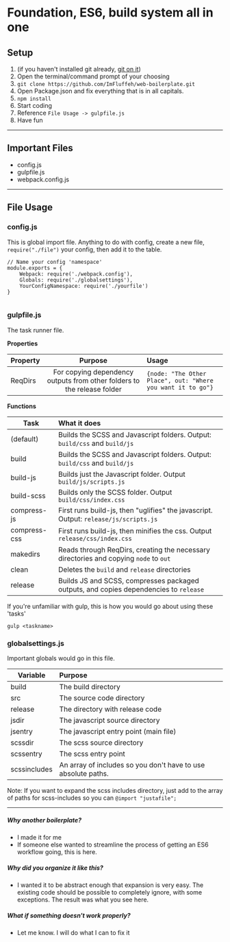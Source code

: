 # Foundation, ES6, build system all in one

## Setup
1. (if you haven't installed git already, <a href="https://www.atlassian.com/git/tutorials/install-git"> git on it</a>)
2. Open the terminal/command prompt of your choosing
3. `git clone https://github.com/ImFluffeh/web-boilerplate.git`
4. Open Package.json and fix everything that is in all capitals.
5. `npm install`
6. Start coding
7. Reference `File Usage -> gulpfile.js`
8. Have fun

***

## Important Files

- config.js
- gulpfile.js
- webpack.config.js
___

## File Usage
### config.js
This is global import file. Anything to do with config, create a new file, `require("./file")` your config, then add it to the table. 


```
// Name your config 'namespace' 
module.exports = {
    Webpack: require('./webpack.config'),
    Globals: require('./globalsettings'),
    YourConfigNamespace: require('./yourfile')
}
	
```

### gulpfile.js
The task runner file.

**Properties**

| Property | Purpose | Usage |
| --- | :---: | :--- |
| ReqDirs | For copying dependency outputs from other folders to the release folder | `{node: "The Other Place", out: "Where you want it to go"}`


**Functions**

| Task | What it does |
| --- | :--- |
| (default) | Builds the SCSS and Javascript folders. Output: `build/css` and `build/js`
| build | Builds the SCSS and Javascript folders. Output: `build/css` and `build/js`
| build-js | Builds just the Javascript folder. Output `build/js/scripts.js`
| build-scss | Builds only the SCSS folder. Output `build/css/index.css`
| compress-js | First runs build-js, then "uglifies" the javascript. Output: `release/js/scripts.js`
| compress-css | First runs build-js, then minifies the css. Output `release/css/index.css`
| makedirs | Reads through ReqDirs, creating the necessary directories and copying `node` to `out`
| clean | Deletes the `build` and `release` directories
| release | Builds JS and SCSS, compresses packaged outputs, and copies dependencies to `release`


If you're unfamiliar with gulp, this is how you would go about using these 'tasks'

`gulp <taskname>`


### globalsettings.js
Important globals would go in this file.

| Variable | Purpose |
| --- | :--- |
| build | The build directory
| src | The source code directory 
| release | The directory with release code
| jsdir | The javascript source directory
| jsentry | The javascript entry point (main file)
| scssdir | The scss source directory
| scssentry | The scss entry point
| scssincludes | An array of includes so you don't have to use absolute paths. 

Note: If you want to expand the scss includes directory, just add to the array of paths for scss-includes so you can `@import "justafile";`

___

##### Why another boilerplate?

- I made it for me
- If someone else wanted to streamline the process of getting an ES6 workflow going, this is here.

##### Why did you organize it like this?
- I wanted it to be abstract enough that expansion is very easy. The existing code should be possible to completely ignore, with some exceptions. The result was what you see here.

##### What if something doesn't work properly?
- Let me know. I will do what I can to fix it
